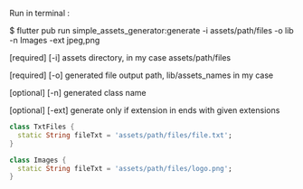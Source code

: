 Run in terminal :

$ flutter pub run simple_assets_generator:generate -i assets/path/files -o lib -n Images -ext jpeg,png

[required] [-i] assets directory, in my case assets/path/files

[required] [-o] generated file output path, lib/assets_names in my case

[optional] [-n] generated class name

[optional] [-ext] generate only if extension in ends with given extensions



```dart
class TxtFiles {
  static String fileTxt = 'assets/path/files/file.txt';
}
```

```dart
class Images {
  static String fileTxt = 'assets/path/files/logo.png';
}
```
